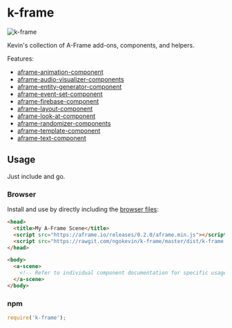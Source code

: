 # k-frame

![k-frame](https://cloud.githubusercontent.com/assets/674727/15790659/69860590-2987-11e6-9511-65c28e583c6f.png)

Kevin's collection of A-Frame add-ons, components, and helpers.

Features:

- [aframe-animation-component](https://github.com/ngokevin/aframe-animation-component)
- [aframe-audio-visualizer-components](https://github.com/ngokevin/aframe-audio-visualizer-components)
- [aframe-entity-generator-component](https://github.com/ngokevin/aframe-entity-generator-component)
- [aframe-event-set-component](https://github.com/ngokevin/aframe-event-set-component)
- [aframe-firebase-component](https://github.com/ngokevin/aframe-firebase-component)
- [aframe-layout-component](https://github.com/ngokevin/aframe-layout-component)
- [aframe-look-at-component](https://github.com/ngokevin/aframe-look-at-component)
- [aframe-randomizer-components](https://github.com/ngokevin/aframe-randomizer-components)
- [aframe-template-component](https://github.com/ngokevin/aframe-template-component)
- [aframe-text-component](https://github.com/ngokevin/aframe-text-component)

## Usage

Just include and go.

### Browser

Install and use by directly including the [browser files](dist):

```html
<head>
  <title>My A-Frame Scene</title>
  <script src="https://aframe.io/releases/0.2.0/aframe.min.js"></script>
  <script src="https://rawgit.com/ngokevin/k-frame/master/dist/k-frame.min.js"></script>
</head>

<body>
  <a-scene>
    <!-- Refer to individual component documentation for specific usage. -->
  </a-scene>
</body>
```

### npm

```js
require('k-frame');
```
